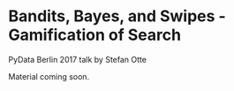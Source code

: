 Bandits, Bayes, and Swipes - Gamification of Search
===================================================
PyData Berlin 2017 talk by Stefan Otte

Material coming soon.
